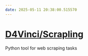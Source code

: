 ```yaml
---
date: 2025-05-11 20:38:00.515570
---
```


# [D4Vinci/Scrapling](https://github.com/D4Vinci/Scrapling)

Python tool for web scraping tasks
